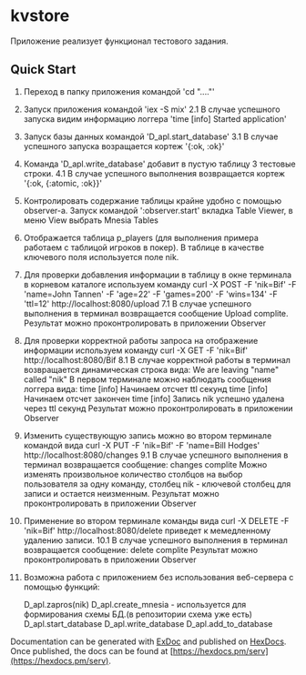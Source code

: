 # kvstore

Приложение реализует функционал тестового задания.

## Quick Start

1. Переход в папку приложения командой 'cd "...."'
2. Запуск приложения командой 'iex -S mix' 
	2.1 В случае успешного запуска видим информацию логгера 'time [info] Started application'
3. Запуск базы данных командой 'D_apl.start_database'
	3.1 В случае успешного запуска возращается кортеж '{:ok, :ok}'
4. Команда 'D_apl.write_database' добавит в пустую таблицу 3 тестовые строки.
	4.1 В случае успешного выполнения возвращается кортеж '{:ok, {:atomic, :ok}}'
5. Контролировать содержание таблицы крайне удобно с помощью observer-а. 
	Запуск командой ':observer.start' вкладка Table Viewer, в меню View выбрать Mnesia Tables
6. Отображается таблица p_players (для выполнения примера работаем с таблицой игроков в покер).
	В таблице в качестве ключевого поля используется поле nik.
7.	Для проверки добавления информации в таблицу в окне терминала в корневом каталоге используем команду
	curl -X POST -F 'nik=Bif' -F 'name=John Tannen' -F 'age=22' -F 'games=200' -F 'wins=134' -F 'ttl=12' http://localhost:8080/upload
	7.1 В случае успешного выполнения в терминал возвращается сообщение Upload complite.
		Результат можно проконтролировать в приложении Observer
8. Для проверки корректной работы запроса на отображение информации используем команду
	curl -X  GET -F 'nik=Bif' http://localhost:8080/Bif
	8.1	В случае корректной работы в терминал возвращается динамическая строка вида:
		We are leaving "name" called "nik"
		В первом терминале можно наблюдать сообщения логгера вида:
			time [info] Начинаем отсчет ttl секунд
			time [info] Начинаем отсчет закончен
			time [info] Запись nik успешно удалена через ttl секунд
		Результат можно проконтролировать в приложении Observer
9.	Изменить существующую запись можно во втором терминале командой вида
	curl -X  PUT -F 'nik=Bif' -F 'name=Bill Hodges' http://localhost:8080/changes
	9.1 В случае успешного выполнения в терминал возвращается сообщение:
		changes complite
		Можно изменять произвольное количество столбцов на выбор пользователя за одну команду,
		столбец nik - ключевой столбец для записи и остается неизменным.
		Результат можно проконтролировать в приложении Observer
10. Применение во втором терминале команды вида 
	curl -X DELETE -F 'nik=Bif' http://localhost:8080/delete
	приведет к мемедленному удалению записи.
	10.1 В случае успешного выполнения в терминал возвращается сообщение:
		 delete complite
		Результат можно проконтролировать в приложении Observer
11. Возможна работа с приложением без использования веб-сервера с помощью функций:
	
	D_apl.zapros(nik)
	D_apl.create_mnesia  - используется для формирования схемы БД.(в репозитории схема уже есть)
	D_apl.start_database
	D_apl.write_database
	D_apl.add_to_database






Documentation can be generated with [ExDoc](https://github.com/elixir-lang/ex_doc)
and published on [HexDocs](https://hexdocs.pm). Once published, the docs can
be found at [https://hexdocs.pm/serv](https://hexdocs.pm/serv).

